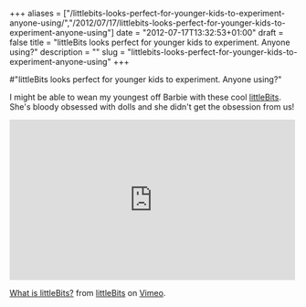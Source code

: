 +++
aliases = ["/littlebits-looks-perfect-for-younger-kids-to-experiment-anyone-using/","/2012/07/17/littlebits-looks-perfect-for-younger-kids-to-experiment-anyone-using"]
date = "2012-07-17T13:32:53+01:00"
draft = false
title = "littleBits looks perfect for younger kids to experiment. Anyone using?"
description = ""
slug = "littlebits-looks-perfect-for-younger-kids-to-experiment-anyone-using"
+++

#"littleBits looks perfect for younger kids to experiment. Anyone using?"

I might be able to wean my youngest off Barbie with these cool <a href="http://littlebits.cc/">littleBits</a>. She's bloody obsessed with dolls and she didn't get the obsession from us!

<iframe src="http://player.vimeo.com/video/45276780" width="500" height="281" frameborder="0" webkitAllowFullScreen mozallowfullscreen allowFullScreen></iframe> <p><a href="http://vimeo.com/45276780">What is littleBits?</a> from <a href="http://vimeo.com/littlebits">littleBits</a> on <a href="http://vimeo.com">Vimeo</a>.</p>

